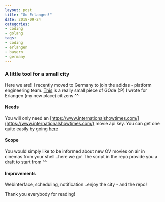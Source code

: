 ```yaml
---
layout: post
title: "Go Erlangen!"
date: 2018-09-24
categories:
- coding
- golang
tags:
- coding
- erlangen
- bayern
- germany
---
```


### A little tool for a small city
Here we are!! I recently moved to Germany to join the adidas - platform engineering team. [This](https://github.com/made2591/go-erlangen) is a really small piece of GOde (:P) I wrote for Erlangen (my new place) citizens ^^

#### Needs
You will only need an [https://www.internationalshowtimes.com/](https://www.internationalshowtimes.com/) movie api key. You can get one quite easily by going [here](https://www.internationalshowtimes.com/signup.html)

#### Scope
You would simply like to be informed about new OV movies on air in cinemas from your shell...here we go! The script in the repo provide you a draft to start from ^^

#### Improvements
Webinterface, scheduling, notification...enjoy the city - and the repo!

Thank you everybody for reading!
